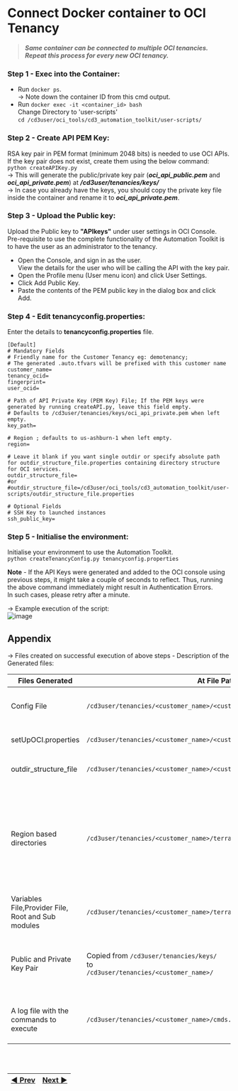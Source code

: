 # Connect Docker container to OCI Tenancy


> ***Same container can be connected to multiple OCI tenancies. Repeat this process for every new OCI tenancy.***

### **Step 1 - Exec into the Container**:
* Run  ```docker ps```.
<br> → Note down the container ID from this cmd output.
* Run  ```docker exec -it <container_id> bash```
<br>Change Directory to 'user-scripts'
<br>```cd /cd3user/oci_tools/cd3_automation_toolkit/user-scripts/```

### **Step 2 - Create API PEM Key**:
RSA key pair in PEM format (minimum 2048 bits) is needed to use OCI APIs. If the key pair does not exist, create them using the below command:
<br>```python createAPIKey.py```
<br> → This will generate the public/private key pair (***_oci_api_public.pem_*** and ***_oci_api_private.pem_***) at **_/cd3user/tenancies/keys/_**
<br> → In case you already have the keys, you should copy the private key file inside the container and rename it to **_oci_api_private.pem_**.

### **Step 3 - Upload the Public key**:
Upload the Public key to **"APIkeys"** under user settings in OCI Console. Pre-requisite to use the complete functionality of the Automation Toolkit is to have the user as an administrator to the tenancy.
- Open the Console, and sign in as the user.
<br> View the details for the user who will be calling the API with the key pair.
- Open the Profile menu (User menu icon) and click User Settings.
- Click Add Public Key.</li><li>Paste the contents of the PEM public key in the dialog box and click Add.</li></ul>

### **Step 4 - Edit tenancyconfig.properties**:
Enter the details to **tenancyconfig.properties** file.
```
[Default]
# Mandatory Fields
# Friendly name for the Customer Tenancy eg: demotenancy;
# The generated .auto.tfvars will be prefixed with this customer name
customer_name=
tenancy_ocid=
fingerprint=
user_ocid=

# Path of API Private Key (PEM Key) File; If the PEM keys were generated by running createAPI.py, leave this field empty.
# Defaults to /cd3user/tenancies/keys/oci_api_private.pem when left empty.
key_path=

# Region ; defaults to us-ashburn-1 when left empty.
region=

# Leave it blank if you want single outdir or specify absolute path for outdir_structure_file.properties containing directory structure for OCI services.
outdir_structure_file=
#or
#outdir_structure_file=/cd3user/oci_tools/cd3_automation_toolkit/user-scripts/outdir_structure_file.properties

# Optional Fields
# SSH Key to launched instances
ssh_public_key=

```
### **Step 5 - Initialise the environment**:
Initialise your environment to use the Automation Toolkit.
<br>```python createTenancyConfig.py tenancyconfig.properties```

**Note** - If the API Keys were generated and added to the OCI console using previous steps, it might take a couple of seconds to reflect. Thus, running the above command immediately might result in Authentication Errors.<br>In such cases, please retry after a minute.
<br>

→ Example execution of the script:
<br> ![image](https://user-images.githubusercontent.com/103508105/221942089-5c52b221-96f1-4a73-9a10-46159ae4a75c.png)


## Appendix
→ Files created on successful execution of above steps - Description of the Generated files:

| Files Generated | At File Path | Comment/Purpose |
| --------------- | ------------ | --------------- |
| Config File | ```/cd3user/tenancies/<customer_name>/<customer_name>_config``` | Customer specific Config file is required for OCI API calls. |
| setUpOCI.properties | ```/cd3user/tenancies/<customer_name>/<customer_name>_setUpOCI.properties``` | Customer Specific properties files will be created. |
| outdir_structure_file | ```/cd3user/tenancies/<customer_name>/<customer_name>_outdir_structure_file``` | Customer Specific properties file for outdir structure |
| Region based directories | ```/cd3user/tenancies/<customer_name>/terraform_files``` | Tenancy's subscribed regions based directories for the generation of terraform files.<br>Each region directory will contain individual directory for each service based on the parameter 'outdir_structure_file' |
| Variables File,Provider File, Root and Sub modules | ```/cd3user/tenancies/<customer_name>/terraform_files/<region>``` | Required for terraform to work. |
| Public and Private Key Pair | Copied from ```/cd3user/tenancies/keys/```<br>to<br>```/cd3user/tenancies/<customer_name>/``` | API Keys that were previously generated are moved to customer specific out directory locations for easy access. |
| A log file with the commands to execute | ```/cd3user/tenancies/<customer_name>/cmds.log``` | This file contains a copy of the Commands to execute section of the console output. |


<br><br>
<div align='center'>

| <a href="/cd3_automation_toolkit/documentation/user_guide/Launch_Docker_container.md">:arrow_backward: Prev</a> | <a href="/cd3_automation_toolkit/documentation/user_guide/RunningAutomationToolkit.md">Next :arrow_forward:</a> |
| :---- | -------: |
  
</div>
